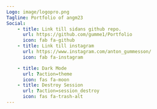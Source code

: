 ```yaml
---
Logo: image/logopro.png
Tagline: Portfolio of angm23
Social:
    - title: Link till sidans github repo.
      url: https://github.com/gumme1/Portfolio
      icon: fab fa-github
    - title: Link till instagram
      url: https://www.instagram.com/anton_gummesson/
      icon: fab fa-instagram

    - title: Dark Mode
      url: ?action=theme
      icon: fas fa-moon
    - title: Destroy Session
      url: ?action=session_destroy
      icon: fas fa-trash-alt
---
```

